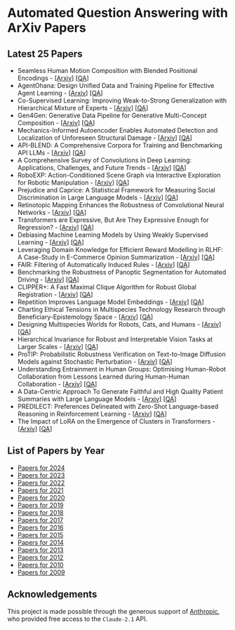 # Automated Question Answering with ArXiv Papers

## Latest 25 Papers
- Seamless Human Motion Composition with Blended Positional Encodings - [[Arxiv](https://arxiv.org/abs/2402.15509)] [[QA](https://github.com/taesiri/ArXivQA/blob/main/papers/2402.15509.md)]
- AgentOhana: Design Unified Data and Training Pipeline for Effective
  Agent Learning - [[Arxiv](https://arxiv.org/abs/2402.15506)] [[QA](https://github.com/taesiri/ArXivQA/blob/main/papers/2402.15506.md)]
- Co-Supervised Learning: Improving Weak-to-Strong Generalization with
  Hierarchical Mixture of Experts - [[Arxiv](https://arxiv.org/abs/2402.15505)] [[QA](https://github.com/taesiri/ArXivQA/blob/main/papers/2402.15505.md)]
- Gen4Gen: Generative Data Pipeline for Generative Multi-Concept
  Composition - [[Arxiv](https://arxiv.org/abs/2402.15504)] [[QA](https://github.com/taesiri/ArXivQA/blob/main/papers/2402.15504.md)]
- Mechanics-Informed Autoencoder Enables Automated Detection and
  Localization of Unforeseen Structural Damage - [[Arxiv](https://arxiv.org/abs/2402.15492)] [[QA](https://github.com/taesiri/ArXivQA/blob/main/papers/2402.15492.md)]
- API-BLEND: A Comprehensive Corpora for Training and Benchmarking API
  LLMs - [[Arxiv](https://arxiv.org/abs/2402.15491)] [[QA](https://github.com/taesiri/ArXivQA/blob/main/papers/2402.15491.md)]
- A Comprehensive Survey of Convolutions in Deep Learning: Applications,
  Challenges, and Future Trends - [[Arxiv](https://arxiv.org/abs/2402.15490)] [[QA](https://github.com/taesiri/ArXivQA/blob/main/papers/2402.15490.md)]
- RoboEXP: Action-Conditioned Scene Graph via Interactive Exploration for
  Robotic Manipulation - [[Arxiv](https://arxiv.org/abs/2402.15487)] [[QA](https://github.com/taesiri/ArXivQA/blob/main/papers/2402.15487.md)]
- Prejudice and Caprice: A Statistical Framework for Measuring Social
  Discrimination in Large Language Models - [[Arxiv](https://arxiv.org/abs/2402.15481)] [[QA](https://github.com/taesiri/ArXivQA/blob/main/papers/2402.15481.md)]
- Retinotopic Mapping Enhances the Robustness of Convolutional Neural
  Networks - [[Arxiv](https://arxiv.org/abs/2402.15480)] [[QA](https://github.com/taesiri/ArXivQA/blob/main/papers/2402.15480.md)]
- Transformers are Expressive, But Are They Expressive Enough for
  Regression? - [[Arxiv](https://arxiv.org/abs/2402.15478)] [[QA](https://github.com/taesiri/ArXivQA/blob/main/papers/2402.15478.md)]
- Debiasing Machine Learning Models by Using Weakly Supervised Learning - [[Arxiv](https://arxiv.org/abs/2402.15477)] [[QA](https://github.com/taesiri/ArXivQA/blob/main/papers/2402.15477.md)]
- Leveraging Domain Knowledge for Efficient Reward Modelling in RLHF: A
  Case-Study in E-Commerce Opinion Summarization - [[Arxiv](https://arxiv.org/abs/2402.15473)] [[QA](https://github.com/taesiri/ArXivQA/blob/main/papers/2402.15473.md)]
- FAIR: Filtering of Automatically Induced Rules - [[Arxiv](https://arxiv.org/abs/2402.15472)] [[QA](https://github.com/taesiri/ArXivQA/blob/main/papers/2402.15472.md)]
- Benchmarking the Robustness of Panoptic Segmentation for Automated
  Driving - [[Arxiv](https://arxiv.org/abs/2402.15469)] [[QA](https://github.com/taesiri/ArXivQA/blob/main/papers/2402.15469.md)]
- CLIPPER+: A Fast Maximal Clique Algorithm for Robust Global Registration - [[Arxiv](https://arxiv.org/abs/2402.15464)] [[QA](https://github.com/taesiri/ArXivQA/blob/main/papers/2402.15464.md)]
- Repetition Improves Language Model Embeddings - [[Arxiv](https://arxiv.org/abs/2402.15449)] [[QA](https://github.com/taesiri/ArXivQA/blob/main/papers/2402.15449.md)]
- Charting Ethical Tensions in Multispecies Technology Research through
  Beneficiary-Epistemology Space - [[Arxiv](https://arxiv.org/abs/2402.15439)] [[QA](https://github.com/taesiri/ArXivQA/blob/main/papers/2402.15439.md)]
- Designing Multispecies Worlds for Robots, Cats, and Humans - [[Arxiv](https://arxiv.org/abs/2402.15431)] [[QA](https://github.com/taesiri/ArXivQA/blob/main/papers/2402.15431.md)]
- Hierarchical Invariance for Robust and Interpretable Vision Tasks at
  Larger Scales - [[Arxiv](https://arxiv.org/abs/2402.15430)] [[QA](https://github.com/taesiri/ArXivQA/blob/main/papers/2402.15430.md)]
- ProTIP: Probabilistic Robustness Verification on Text-to-Image Diffusion
  Models against Stochastic Perturbation - [[Arxiv](https://arxiv.org/abs/2402.15429)] [[QA](https://github.com/taesiri/ArXivQA/blob/main/papers/2402.15429.md)]
- Understanding Entrainment in Human Groups: Optimising Human-Robot
  Collaboration from Lessons Learned during Human-Human Collaboration - [[Arxiv](https://arxiv.org/abs/2402.15427)] [[QA](https://github.com/taesiri/ArXivQA/blob/main/papers/2402.15427.md)]
- A Data-Centric Approach To Generate Faithful and High Quality Patient
  Summaries with Large Language Models - [[Arxiv](https://arxiv.org/abs/2402.15422)] [[QA](https://github.com/taesiri/ArXivQA/blob/main/papers/2402.15422.md)]
- PREDILECT: Preferences Delineated with Zero-Shot Language-based
  Reasoning in Reinforcement Learning - [[Arxiv](https://arxiv.org/abs/2402.15420)] [[QA](https://github.com/taesiri/ArXivQA/blob/main/papers/2402.15420.md)]
- The Impact of LoRA on the Emergence of Clusters in Transformers - [[Arxiv](https://arxiv.org/abs/2402.15415)] [[QA](https://github.com/taesiri/ArXivQA/blob/main/papers/2402.15415.md)]

## List of Papers by Year
- [Papers for 2024](https://github.com/taesiri/ArXivQA/blob/main/Papers-2024.md)
- [Papers for 2023](https://github.com/taesiri/ArXivQA/blob/main/Papers-2023.md)
- [Papers for 2022](https://github.com/taesiri/ArXivQA/blob/main/Papers-2022.md)
- [Papers for 2021](https://github.com/taesiri/ArXivQA/blob/main/Papers-2021.md)
- [Papers for 2020](https://github.com/taesiri/ArXivQA/blob/main/Papers-2020.md)
- [Papers for 2019](https://github.com/taesiri/ArXivQA/blob/main/Papers-2019.md)
- [Papers for 2018](https://github.com/taesiri/ArXivQA/blob/main/Papers-2018.md)
- [Papers for 2017](https://github.com/taesiri/ArXivQA/blob/main/Papers-2017.md)
- [Papers for 2016](https://github.com/taesiri/ArXivQA/blob/main/Papers-2016.md)
- [Papers for 2015](https://github.com/taesiri/ArXivQA/blob/main/Papers-2015.md)
- [Papers for 2014](https://github.com/taesiri/ArXivQA/blob/main/Papers-2014.md)
- [Papers for 2013](https://github.com/taesiri/ArXivQA/blob/main/Papers-2013.md)
- [Papers for 2012](https://github.com/taesiri/ArXivQA/blob/main/Papers-2012.md)
- [Papers for 2010](https://github.com/taesiri/ArXivQA/blob/main/Papers-2010.md)
- [Papers for 2009](https://github.com/taesiri/ArXivQA/blob/main/Papers-2009.md)

## Acknowledgements
This project is made possible through the generous support of [Anthropic](https://www.anthropic.com/), who provided free access to the `Claude-2.1` API.
